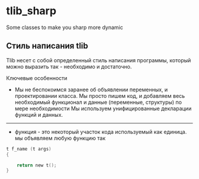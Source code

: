 tlib_sharp
==========

Some classes to make you sharp more dynamic

Стиль написания tlib
--------------------

Tlib несет с собой определенный стиль написания программы, который можно выразить так - необходимо и достаточно.

Ключевые особенности
* Мы не беспокоимся заранее об объявлении переменных, и проектировании класса. Мы просто пишем код, и добавляем весь необходимый функционал и данные (переменные, структуры) по мере необходимости
Мы используем унифицированные декларации функций и данных.
-----------------------------------------
* функция - это некоторый участок кода используемый как единица. мы объявляем любую функцию так 
```c
t f_name (t args)
{

	return new t();
}
```
